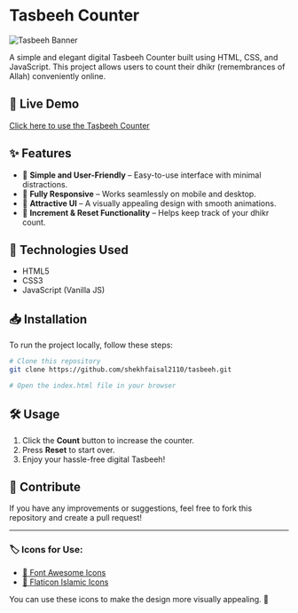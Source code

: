 # Tasbeeh Counter

![Tasbeeh Banner](https://img.shields.io/badge/Tasbeeh%20Counter-Responsive%20Web-blue?style=for-the-badge)

A simple and elegant digital Tasbeeh Counter built using HTML, CSS, and JavaScript. This project allows users to count their dhikr (remembrances of Allah) conveniently online.

## 🔗 Live Demo
[Click here to use the Tasbeeh Counter](https://shekhfaisal2110.github.io/tasbeeh/)

## ✨ Features

- 🕋 **Simple and User-Friendly** – Easy-to-use interface with minimal distractions.
- 📱 **Fully Responsive** – Works seamlessly on mobile and desktop.
- 🎨 **Attractive UI** – A visually appealing design with smooth animations.
- 🔢 **Increment & Reset Functionality** – Helps keep track of your dhikr count.

## 🚀 Technologies Used

- HTML5
- CSS3
- JavaScript (Vanilla JS)

## 📥 Installation

To run the project locally, follow these steps:

```bash
# Clone this repository
git clone https://github.com/shekhfaisal2110/tasbeeh.git

# Open the index.html file in your browser
```

## 🛠 Usage

1. Click the **Count** button to increase the counter.
2. Press **Reset** to start over.
3. Enjoy your hassle-free digital Tasbeeh!

## 🌟 Contribute
If you have any improvements or suggestions, feel free to fork this repository and create a pull request!

---

### 🏷️ Icons for Use:

- [🔗 Font Awesome Icons](https://fontawesome.com/)
- [🔗 Flaticon Islamic Icons](https://www.flaticon.com/search?word=tasbeeh)

You can use these icons to make the design more visually appealing. 🚀
